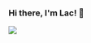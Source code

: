 ### Hi there, I'm Lac! 👋


<a href="https://github.com/laclys">
  <img
    align="left"
    src="https://github-readme-stats.vercel.app/api?username=laclys&show_icons=true&icon_color=0366d6&text_color=24292e&bg_color=ffffff&hide_title=true"
  />
</a>
